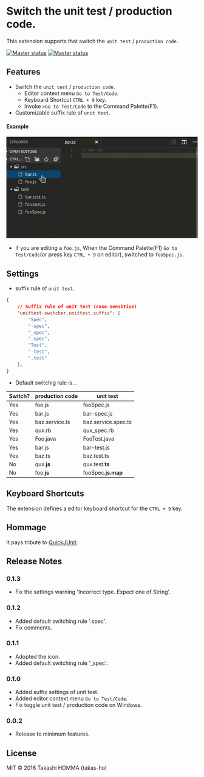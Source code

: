# Switch the unit test / production code.

This extension supports that switch the `unit test` / `production code`.

[![Master status](https://travis-ci.org/takas-ho/vscode-unittest-switcher.svg?branch=master)](https://travis-ci.org/takas-ho/vscode-unittest-switcher)
[![Master status](https://ci.appveyor.com/api/projects/status/6rbw3na3n5l4j21n/branch/master?svg=true)](https://ci.appveyor.com/project/takas-ho/vscode-unittest-switcher/branch/master "Master Branch Status")

## Features
- Switch the `unit test` / `production code`.
    - Editor context menu `Go to Test/Code`.
    - Keyboard Shortcut `CTRL + 9` key.
    - Invoke `>Go to Test/Code` to the Command Palette(F1).
- Customizable suffix rule of `unit test`.

#### Example

![Navigation](images/preview.gif)

- If you are editing a `foo.js`, When the Command Palette(F1) `Go to Test/Code`(or press key `CTRL + 9` on editor), switched to `fooSpec.js`.

## Settings
- suffix rule of `unit test`.
```json
{
    // Suffix rule of unit test (case sensitive)
    "unittest-switcher.unittest.suffix": [
        "Spec",
        "-spec",
        "_spec",
        ".spec",
        "Test",
        "-test",
        ".test"
    ],
}
```
- Default switchig rule is...

|Switch?|production code|unit test|
|----|----|----|
|Yes|foo.js|fooSpec.js|
|Yes|bar.js|bar-spec.js|
|Yes|baz.service.ts|baz.service.spec.ts|
|Yes|qux.rb|qux_spec.rb|
|Yes|Foo.java|FooTest.java|
|Yes|bar.js|bar-test.js|
|Yes|baz.ts|baz.test.ts|
|No|qux.**js**|qux.test.**ts**|
|No|foo.**js**|fooSpec.**js.map**|

## Keyboard Shortcuts

The extension defines a editor keyboard shortcut for the `CTRL + 9` key.

## Hommage

It pays tribute to [QuickJUnit](https://github.com/kompiro/quick-junit).

## Release Notes

### 0.1.3

- Fix the settings warning 'Incorrect type. Expect one of String'.

### 0.1.2

- Added default switching rule '.spec'.
- Fix comments.

### 0.1.1

- Adopted the icon.
- Added default switching rule '_spec'.

### 0.1.0

- Added suffix settings of unit test.
- Added editor context menu `Go to Test/Code`.
- Fix toggle unit test / production code on Windows.

### 0.0.2

- Release to minimum features.

## License

MIT &#xA9; 2016 Takashi HOMMA (takas-ho)
